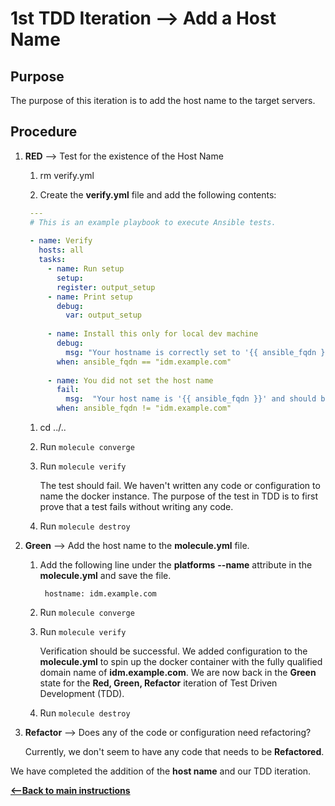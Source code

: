 # 1st TDD Iteration --> Add a Host Name

## Purpose

The purpose of this iteration is to add the host name to the target servers.

## Procedure

1. **RED** --> Test for the existence of the Host Name
    
    1. rm verify.yml
    
    1. Create the **verify.yml** file and add the following contents:
    
      ```yaml
       ---
       # This is an example playbook to execute Ansible tests.
       
       - name: Verify
         hosts: all
         tasks:
           - name: Run setup
             setup:
             register: output_setup
           - name: Print setup
             debug:
               var: output_setup
       
           - name: Install this only for local dev machine
             debug:
               msg: "Your hostname is correctly set to '{{ ansible_fqdn }}'."
             when: ansible_fqdn == "idm.example.com"
       
           - name: You did not set the host name
             fail:
               msg:  "Your host name is '{{ ansible_fqdn }}' and should be 'idm.example.com'"
             when: ansible_fqdn != "idm.example.com"
    
      ``` 
         
      1. cd ../..
      1. Run `molecule converge`
      1. Run `molecule verify`
    
            The test should fail.  We haven't written any
            code or configuration to name the docker instance.
            The purpose of the test in TDD is to
            first prove that a test fails without writing any
            code.
      1. Run `molecule destroy`

1. **Green** --> Add the host name to the **molecule.yml** file.
    1. Add the following line under the **platforms**
        **--name** attribute in the **molecule.yml** and
        save the file.
        
            hostname: idm.example.com
      1. Run `molecule converge`
      1. Run `molecule verify`
        
            Verification should
            be successful.  We added configuration to the
            **molecule.yml** to spin up the docker
            container with the fully qualified domain
            name of **idm.example.com**. We are now
            back in the **Green** state for the
            **Red, Green, Refactor** iteration of Test
            Driven Development (TDD).
      1. Run `molecule destroy`
1. **Refactor** --> Does any of the code or configuration need refactoring?

    Currently, we don't seem to have any code that needs to be **Refactored**.

We have completed the addition of the **host name** and our TDD iteration.

[**<--Back to main instructions**](../readme.md)